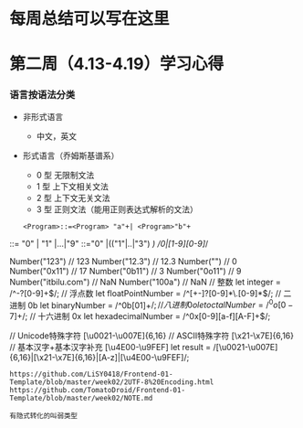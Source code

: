 # 每周总结可以写在这里
# 第二周（4.13-4.19）学习心得

### 语言按语法分类

* 非形式语言
  * 中文，英文
* 形式语言（乔姆斯基谱系）
  * 0 型 无限制文法
  * 1 型 上下文相关文法
  * 2 型 上下文无关文法
  * 3 型 正则文法（能用正则表达式解析的文法）
  
  ```
  <Program>::=<Program> "a"+| <Program>"b"+
<Number> ::= "0" | "1" |...|"9"
<DecimalNumer> ::="0" |(("1"|..|"3") <Number>*)   /0|[1-9][0-9]*/

Number("123")     // 123
Number("12.3")    // 12.3
Number("")        // 0
Number("0x11")    // 17
Number("0b11")    // 3
Number("0o11")    // 9
Number("itbilu.com")     // NaN
Number("100a")    // NaN
// 整数
let integer = /^-?[0-9]+$/;  
// 浮点数
let floatPointNumber = /^[+-]?[0-9]*\.[0-9]*$/; 
// 二进制 0b
let binaryNumber = /^0b[01]+$/;
// 八进制 0o
let  octalNumber = /^0o[0-7]+$/;
// 十六进制 0x
let hexadecimalNumber = /^0x[0-9][a-f][A-F]+$/;

// Unicode特殊字符 [\u0021-\u007E]{6,16}
// ASCII特殊字符 [\x21-\x7E]{6,16}
// 基本汉字+基本汉字补充 [\u4E00-\u9FEF]
let result = /[\u0021-\u007E]{6,16}|[\x21-\x7E]{6,16}|[A-z]|[\u4E00-\u9FEF]/;
  ```
  https://github.com/LiSY0418/Frontend-01-Template/blob/master/week02/2UTF-8%20Encoding.html
  https://github.com/TomatoDroid/Frontend-01-Template/blob/master/week02/NOTE.md
  
  有隐式转化的叫弱类型
